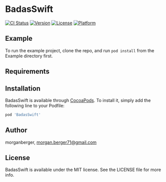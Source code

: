 # BadasSwift

[![CI Status](https://img.shields.io/travis/morganberger/BadasSwift.svg?style=flat)](https://travis-ci.org/morganberger/BadasSwift)
[![Version](https://img.shields.io/cocoapods/v/BadasSwift.svg?style=flat)](https://cocoapods.org/pods/BadasSwift)
[![License](https://img.shields.io/cocoapods/l/BadasSwift.svg?style=flat)](https://cocoapods.org/pods/BadasSwift)
[![Platform](https://img.shields.io/cocoapods/p/BadasSwift.svg?style=flat)](https://cocoapods.org/pods/BadasSwift)

## Example

To run the example project, clone the repo, and run `pod install` from the Example directory first.

## Requirements

## Installation

BadasSwift is available through [CocoaPods](https://cocoapods.org). To install
it, simply add the following line to your Podfile:

```ruby
pod 'BadasSwift'
```

## Author

morganberger, morgan.berger71@gmail.com

## License

BadasSwift is available under the MIT license. See the LICENSE file for more info.
